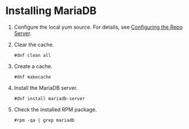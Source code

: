 # Installing MariaDB<a name="EN-US_TOPIC_0230408665"></a>

1.  Configure the local yum source. For details, see  [Configuring the Repo Server](configuring-the-repo-server.md).
2.  Clear the cache.

    ```
    #dnf clean all
    ```

3.  Create a cache.

    ```
    #dnf makecache
    ```

4.  Install the MariaDB server.

    ```
    #dnf install mariadb-server
    ```

5.  Check the installed RPM package.

    ```
    #rpm -qa | grep mariadb
    ```


